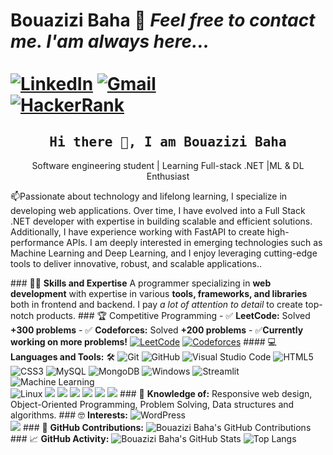 # Bouazizi Baha 📝 ***Feel free to contact me. I'am always here...*** <br> <br> [![LinkedIn](https://img.shields.io/badge/LinkedIn-Bouazizi%20Baha-blue?logo=LinkedIn&logoColor=blue&labelColor=black)](https://www.linkedin.com/in/baha-bouazizi-95b39524b) [![Gmail](https://img.shields.io/badge/Gmail-Baha.Bouazizi@isimg.tn-blue?logo=Gmail&logoColor=blue&labelColor=black)](mailto:Baha.Bouazizi@isimg.tn) <br> [![HackerRank](https://img.shields.io/badge/HackerRank-BouaziziBaha-brightgreen?logo=HackerRank&logoColor=green&labelColor=black)](https://www.hackerrank.com/profile/CPCISIMG_II) <h2 align='center'><samp><strong>Hi there 👋, I am Bouazizi Baha</strong></samp></h2> <p align='center'>Software engineering student | Learning Full-stack .NET |ML & DL Enthusiast</p> <p align='left'> 📫Passionate about technology and lifelong learning, I specialize in developing web applications. Over time, I have evolved into a Full Stack .NET developer with expertise in building scalable and efficient solutions. Additionally, I have experience working with FastAPI to create high-performance APIs. I am deeply interested in emerging technologies such as Machine Learning and Deep Learning, and I enjoy leveraging cutting-edge tools to deliver innovative, robust, and scalable applications..</p> ### 🧑‍💻 **Skills and Expertise** A programmer specializing in **web development** with expertise in various **tools, frameworks, and libraries** both in frontend and backend. I pay *a lot of attention to detail* to create top-notch products. ### 🏆 Competitive Programming - ✅ **LeetCode:** Solved **+300 problems** - ✅ **Codeforces:** Solved **+200 problems** - ✅**Currently working on more problems!** [![LeetCode](https://img.shields.io/badge/LeetCode-BouaziziBaha-orange?logo=leetcode&logoColor=orange&labelColor=black)](https://leetcode.com/BouaziziBaha/) [![Codeforces](https://img.shields.io/badge/Codeforces-BouaziziBaha-blue?logo=codeforces&logoColor=blue&labelColor=black)](https://codeforces.com/profile/BouaziziBaha) #### 💻 **Languages and Tools:** 🛠️ ![Git](https://img.shields.io/badge/-Git-000000?style=flat&logo=git&logoColor=F05032&labelColor=ffffff) ![GitHub](https://img.shields.io/badge/-GitHub-000000?style=flat&logo=github&logoColor=000000&labelColor=ffffff) ![Visual Studio Code](https://img.shields.io/badge/-VSCode-000000?style=flat&logo=visual-studio-code&labelColor=007ACC) ![HTML5](https://img.shields.io/badge/-HTML5-000000?style=flat&logo=html5&logoColor=ffffff&labelColor=E34F26) ![CSS3](https://img.shields.io/badge/-CSS3-000000?style=flat&logo=css3&logoColor=ffffff&labelColor=1572B6) ![MySQL](https://img.shields.io/badge/-MySQL-000000?style=flat&logo=mysql&labelColor=ffffff) ![MongoDB](https://img.shields.io/badge/-MongoDB-000000?style=flat&logo=mongodb&labelColor=ffffff) ![Windows](https://img.shields.io/badge/-Windows-000000?style=flat&logo=windows&logoColor=ffffff&labelColor=0078D6) ![Streamlit](https://img.shields.io/badge/-Streamlit-000000?style=flat&logo=streamlit&logoColor=FF4B4B&labelColor=ffffff) ![Machine Learning](https://img.shields.io/badge/-Machine_Learning-000000?style=flat&logo=tensorflow&logoColor=FF6F00&labelColor=ffffff) <br> <img src="https://img.shields.io/badge/Linux-FCC624?style=for-the-badge&logo=linux&logoColor=black" alt="Linux" style="max-width:50%;"> <img src="https://img.shields.io/badge/C%2B%2B-00599C?style=for-the-badge&logo=c%2B%2B&logoColor=white"> <img src="https://img.shields.io/badge/C%23-239120?style=for-the-badge&logo=c-sharp&logoColor=white"> <img src="https://img.shields.io/badge/Java-ED8B00?style=for-the-badge&logo=openjdk&logoColor=white"> <img src="https://img.shields.io/badge/.NET-5C2D91?style=for-the-badge&logo=.net&logoColor=white"> <img src="https://img.shields.io/badge/Angular-DD1B16?style=for-the-badge&logo=angular&logoColor=white"> <img src="https://img.shields.io/badge/TypeScript-3178C6?style=for-the-badge&logo=typescript&logoColor=white"> ### 🧐 **Knowledge of:** Responsive web design, Object-Oriented Programming, Problem Solving, Data structures and algorithms. ### 🤓 **Interests:** ![WordPress](https://img.shields.io/badge/-WordPress-000000?style=flat&logo=wordpress&labelColor=21759B) <br> <img src="https://img.shields.io/badge/Amazon_AWS-FF9900?style=for-the-badge&logo=amazonaws&logoColor=white"> ### 📅 **GitHub Contributions:** ![Bouazizi Baha's GitHub Contributions](https://github-readme-streak-stats.herokuapp.com/?user=Baha-Bouazizi&theme=light&hide_border=true) ### 📈 **GitHub Activity:** ![Bouazizi Baha's GitHub Stats](https://github-readme-stats.vercel.app/api?username=Baha-Bouazizi&show_icons=true&hide_title=true&hide=prs&count_private=true&include_all_commits=true&theme=light) ![Top Langs](https://github-readme-stats.vercel.app/api/top-langs/?username=Baha-Bouazizi&layout=compact&theme=light)

